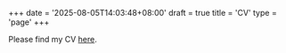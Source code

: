 +++
date = '2025-08-05T14:03:48+08:00'
draft = true
title = 'CV'
type = 'page'
+++

Please find my CV [here](/pdf/CV.pdf).